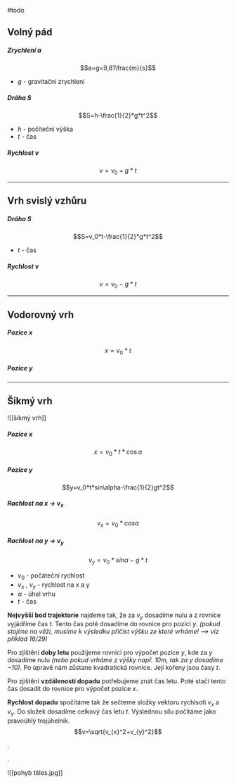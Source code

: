 #todo
## Volný pád
##### Zrychlení $a$
$$a=g=9,81\frac{m}{s}$$
- $g$ - gravitační zrychlení
##### Dráha $S$
$$S=h-\frac{1}{2}*g*t^2$$
- $h$ - počíteční výška
- $t$ - čas
##### Rychlost $v$
$$v=v_0+g*t$$

---
## Vrh svislý vzhůru
##### Dráha $S$
$$S=v_0*t-\frac{1}{2}*g*t^2$$
- $t$ - čas
##### Rychlost $v$
$$v=v_0-g*t$$

---
## Vodorovný vrh
##### Pozice $x$
$$x=v_0*t$$
##### Pozice $y$


---
## Šikmý vrh

![[šikmý vrh]]
##### Pozice $x$
$$x=v_0*t*\cos{\alpha}$$
##### Pozice $y$
$$y=v_0*t*sin\alpha-\frac{1}{2}gt^2$$
##### Rachlost na $x$ -> $v_x$
$$v_x=v_0*cos\alpha$$
##### Rachlost na $y$ -> $v_y$
$$v_y=v_0*sin\alpha-g*t$$
- $v_0$ - počáteční rychlost
- $v_x$ , $v_y$ - rychlost na x a y
- $\alpha$ - úhel vrhu
- $t$ - čas

**Nejvyšší bod trajektorie** najdeme tak, že za $v_y$ dosadíme nulu a z rovnice vyjádříme čas $t$. Tento čas poté dosadíme do rovnice pro pozici $y$. *(pokud stojíme na věži, musíme k výsledku přičíst výšku ze které vrháme! --> viz příklad 16/29)*

Pro zjištění **doby letu** použijeme rovnici pro výpočet pozice $y$, kde za $y$ dosadíme nulu *(nebo pokud vrháme z výšky např. 10m, tak za $y$ dosadíme $-10$)*. Po úpravě nám zůstane kvadratická rovnice. Její kořeny jsou časy $t$.

Pro zjištění **vzdálenosti dopadu** potřebujeme znát čas letu. Poté stačí tento čas dosadit do rovnice pro výpočet pozice $x$.

**Rychlost dopadu** spočítáme tak že sečteme složky vektoru rychlsoti $v_x$ a $v_y$. Do složek dosadíme celkový čas letu $t$. Výslednou sílu počítáme jako pravoúhlý trojúhelník.
$$v=\sqrt{v_{x}^2+v_{y}^2}$$


.




.


![[pohyb těles.jpg]]